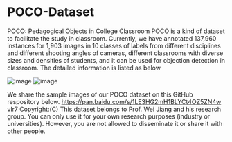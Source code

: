# POCO-Dataset
POCO: Pedagogical Objects in College Classroom
POCO is a kind of dataset to facilitate the study in classroom. Currently, we have annotated 137,960 instances for 1,903 images in 10 classes of labels from different disciplines and different shooting angles of cameras, different classrooms with diverse sizes and densities of students, and it can be used for objection detection in classroom. The detailed information is listed as below

![image](https://github.com/jwmianzu/POCO-Dataset/assets/37792026/cd9309b9-6782-4081-871e-4ad53551c3bc)
![image](https://github.com/jwmianzu/POCO-Dataset/assets/37792026/833b5f5a-a725-4c89-8c8c-cf6d5119a1d7)

We share the sample images of our POCO dataset on this GitHub respository below.
https://pan.baidu.com/s/1LE3HG2mH1BLYCt4OZ5ZN4w
vlr7
Copyright:(C) This dataset belongs to Prof. Wei Jiang and his research group. You can only use it for your own research purposes (industry or universities). However, you are not allowed to disseminate it or share it with other people.
